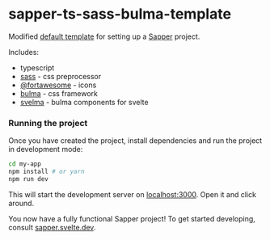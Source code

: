 # sapper-ts-sass-bulma-template

Modified [default template](https://github.com/sveltejs/sapper-template) for setting up a [Sapper](https://github.com/sveltejs/sapper) project.

Includes:

-   typescript
-   [sass](https://sass-lang.com/) - css preprocessor
-   [@fortawesome](https://github.com/FortAwesome/Font-Awesome) - icons
-   [bulma](https://bulma.io/) - css framework
-   [svelma](https://c0bra.github.io/svelma/) - bulma components for svelte

### Running the project

Once you have created the project, install dependencies and run the project in development mode:

```bash
cd my-app
npm install # or yarn
npm run dev
```

This will start the development server on [localhost:3000](http://localhost:3000). Open it and click around.

You now have a fully functional Sapper project! To get started developing, consult [sapper.svelte.dev](https://sapper.svelte.dev).
